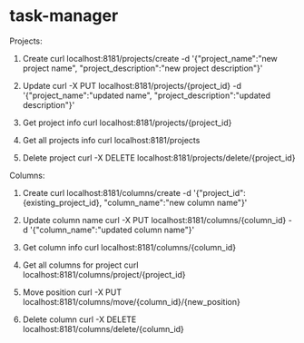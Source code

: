 # task-manager

Projects:

1. Create
curl localhost:8181/projects/create -d '{"project_name":"new project name", "project_description":"new project description"}'

2. Update
curl -X PUT  localhost:8181/projects/{project_id} -d '{"project_name":"updated name", "project_description":"updated description"}'

3. Get project info
curl localhost:8181/projects/{project_id}

4. Get all projects info
curl localhost:8181/projects

5. Delete project
curl -X DELETE localhost:8181/projects/delete/{project_id}

Columns:

1. Create
curl localhost:8181/columns/create -d '{"project_id":{existing_project_id}, "column_name":"new column name"}'

2. Update column name
curl -X PUT  localhost:8181/columns/{column_id} -d '{"column_name":"updated column name"}'

3. Get column info
curl localhost:8181/columns/{column_id}

4. Get all columns for project
curl localhost:8181/columns/project/{project_id}

5. Move position
curl -X PUT  localhost:8181/columns/move/{column_id}/{new_position}

6. Delete column
curl -X DELETE localhost:8181/columns/delete/{column_id}
